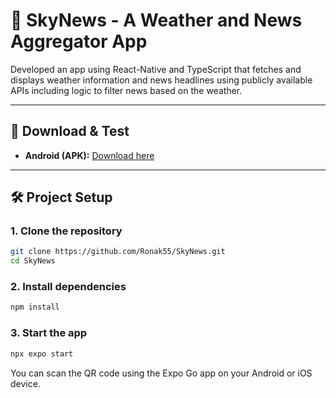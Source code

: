# 📰 SkyNews - A Weather and News Aggregator App

Developed an app using React-Native and TypeScript that fetches and displays weather information
and news headlines using publicly available APIs including logic to filter news based on
the weather. 

---

## 📱 Download & Test

- **Android (APK):** [Download here](https://expo.dev/artifacts/eas/fdmSJE8y8jb1wqrwBrig3h.apk)
---

## 🛠️ Project Setup

### 1. Clone the repository

```bash
git clone https://github.com/Ronak55/SkyNews.git
cd SkyNews
```
### 2. Install dependencies

```bash
npm install
```
### 3. Start the app

```bash
npx expo start
```
You can scan the QR code using the Expo Go app on your Android or iOS device.
